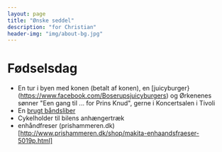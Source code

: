 ```yaml
---
layout: page
title: "Ønske seddel"
description: "for Christian"
header-img: "img/about-bg.jpg"
---
```

# Fødselsdag

* En tur i byen med konen (betalt af konen), en [juicyburger}(https://www.facebook.com/Boserupsjuicyburgers) og Ørkenenes sønner "Een gang til ... for Prins Knud", gerne i Koncertsalen i Tivoli
* En [brugt båndsliber](http://www.dba.dk/baandsliber-og-rondel-slibe/id-1014863237/)
* Cykelholder til bilens anhængertræk 
* enhåndfreser (prishammeren.dk)[http://www.prishammeren.dk/shop/makita-enhaandsfraeser-5019p.html]

